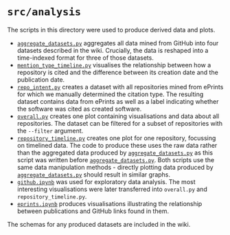 # `src/analysis`

The scripts in this directory were used to produce derived data and plots.

- [`aggregate_datasets.py`](./aggregate_datasets.py) aggregates all data mined from GitHub into four datasets described in the wiki. Crucially, the data is reshaped into a time-indexed format for three of those datasets.
- [`mention_type_timeline.py`](./mention_type_timeline.py) visualises the relationship between how a repository is cited and the difference between its creation date and the publication date.
- [`repo_intent.py`](./repo_intent.py) creates a dataset with all repositories mined from ePrints for which we manually determined the citation type. The resulting dataset contains data from ePrints as well as a label indicating whether the software was cited as created software.
- [`overall.py`](./overall.py) creates one plot containing visualisations and data about all repositories. The dataset can be filtered for a subset of repositories with the `--filter` argument.
- [`repository_timeline.py`](./repository_timeline.py) creates one plot for one repository, focussing on timelined data. The code to produce these uses the raw data rather than the aggregated data produced by [`aggregate_datasets.py`](./aggregate_datasets.py) as this script was written before [`aggregate_datasets.py`](./aggregate_datasets.py). Both scripts use the same data manipulation methods - directly plotting data produced by [`aggregate_datasets.py`](./aggregate_datasets.py) should result in similar graphs.
- [`github.ipynb`](./github.ipynb) was used for exploratory data analysis. The most interesting visualisations were later transferred into `overall.py` and `repository_timeline.py`.
- [`eprints.ipynb`](./eprints.ipynb) produces visualisations illustrating the relationship between publications and GitHub links found in them.

The schemas for any produced datasets are included in the wiki.